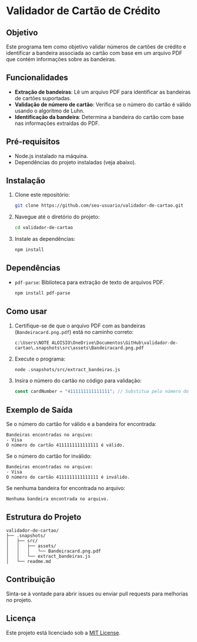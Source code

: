 # Validador de Cartão de Crédito

## Objetivo

Este programa tem como objetivo validar números de cartões de crédito e identificar a bandeira associada ao cartão com base em um arquivo PDF que contém informações sobre as bandeiras.

## Funcionalidades

- **Extração de bandeiras**: Lê um arquivo PDF para identificar as bandeiras de cartões suportadas.
- **Validação de número de cartão**: Verifica se o número do cartão é válido usando o algoritmo de Luhn.
- **Identificação da bandeira**: Determina a bandeira do cartão com base nas informações extraídas do PDF.

## Pré-requisitos

- Node.js instalado na máquina.
- Dependências do projeto instaladas (veja abaixo).

## Instalação

1. Clone este repositório:

   ```bash
   git clone https://github.com/seu-usuario/validador-de-cartao.git
   ```

2. Navegue até o diretório do projeto:

   ```bash
   cd validador-de-cartao
   ```

3. Instale as dependências:

   ```bash
   npm install
   ```

## Dependências

- `pdf-parse`: Biblioteca para extração de texto de arquivos PDF.

  ```bash
  npm install pdf-parse
  ```

## Como usar

1. Certifique-se de que o arquivo PDF com as bandeiras (`Bandeiracard.png.pdf`) está no caminho correto:

   ```
   c:\Users\NOTE ALOISIO\OneDrive\Documentos\GitHub\validador-de-cartao\.snapshots\src\assets\Bandeiracard.png.pdf
   ```
2. Execute o programa:
   ```bash
   node .snapshots/src/extract_bandeiras.js
   ```
3. Insira o número do cartão no código para validação:
   ```javascript
   const cardNumber = "4111111111111111"; // Substitua pelo número do cartão
   ```

## Exemplo de Saída
Se o número do cartão for válido e a bandeira for encontrada:
```
Bandeiras encontradas no arquivo:
- Visa
O número do cartão 4111111111111111 é válido.
```

Se o número do cartão for inválido:
```
Bandeiras encontradas no arquivo:
- Visa
O número do cartão 4111111111111111 é inválido.
```

Se nenhuma bandeira for encontrada no arquivo:
```
Nenhuma bandeira encontrada no arquivo.
```

## Estrutura do Projeto
```
validador-de-cartao/
├── .snapshots/
│   ├── src/
│   │   ├── assets/
│   │   │   └── Bandeiracard.png.pdf
│   │   └── extract_bandeiras.js
│   └── readme.md
```

## Contribuição
Sinta-se à vontade para abrir issues ou enviar pull requests para melhorias no projeto.

## Licença
Este projeto está licenciado sob a [MIT License](https://opensource.org/licenses/MIT).
